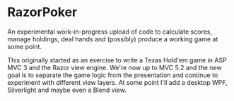 # RazorPoker
An experimental work-in-progress upload of code to calculate scores, manage holdings, deal hands and (possibly) 
produce a working game at some point.

This originally started as an exercise to write a Texas Hold'em game in ASP MVC 3 and the Razor view engine. 
We're now up to MVC 5.2 and the new goal is to separate the game logic from the presentation and continue to
experiment with different view layers. At some point I'll add a desktop WPF, Silverlight and maybe even a Blend view.
